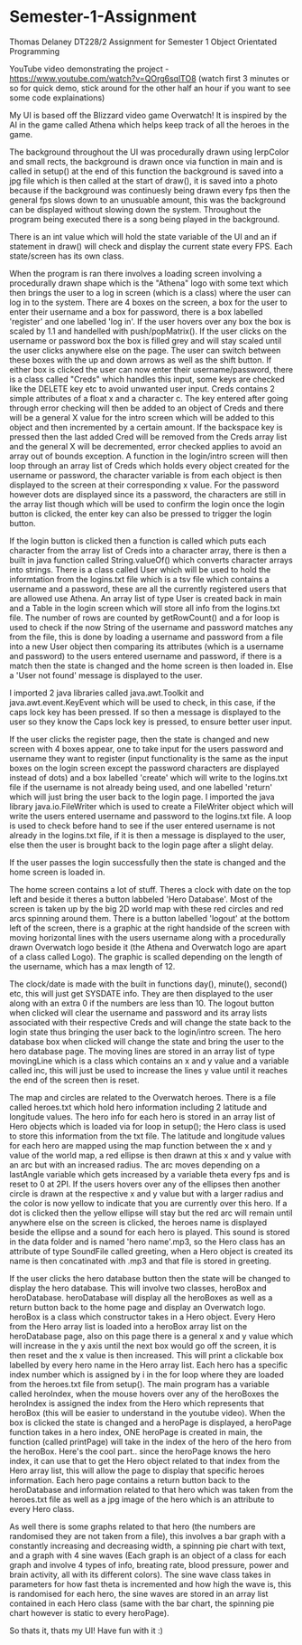 # Semester-1-Assignment
Thomas Delaney DT228/2 Assignment for Semester 1 Object Orientated Programming

YouTube video demonstrating the project - https://www.youtube.com/watch?v=QOrg6sqlTO8
(watch first 3 minutes or so for quick demo, stick around for the other half an hour if you want to see some code explainations)

My UI is based off the Blizzard video game Overwatch!
It is inspired by the AI in the game called Athena which helps keep track of all the heroes in the game.

The background throughout the UI was procedurally drawn using lerpColor and small rects,
the background is drawn once via function in main and is called in setup() at the end of this function the background
is saved into a jpg file which is then called at the start of draw(), it is saved into a photo because if the background was 
continuesly being drawn every fps then the general fps slows down to an unusuable amount, this was the background can be displayed
without slowing down the system. Throughout the program being executed there is a song being played in the background.

There is an int value which will hold the state variable of the UI and an if statement in draw() will check and display the current state every FPS.
Each state/screen has its own class.

When the program is ran there involves a loading screen involving a procedurally drawn shape which is the
"Athena" logo with some text which then brings the user to a log in screen (which is a class) where the user can log in to the system.
There are 4 boxes on the screen, a box for the user to enter their username and a box for password, there is a box labelled
'register' and one labelled 'log in'. If the user hovers over any box the box is scaled by 1.1 and handelled with push/popMatrix().
If the user clicks on the username or password box the box is filled grey and will stay scaled until the user clicks anywhere else on the page.
The user can switch between these boxes with the up and down arrows as well as the shift button.
If either box is clicked the user can now enter their username/password, there is a class called "Creds" which handles this input, some keys are
checked like the DELETE key etc to avoid unwanted user input. Creds contains 2 simple attributes of a float x and a character c.
The key entered after going through error checking will then be added to an object of Creds and there will be a general X value for the intro screen which will
be added to this object and then incremented by a certain amount. If the backspace key is pressed then the last added Cred will be removed from the Creds array list
and the general X will be decremented, error checked applies to avoid an array out of bounds exception.
A function in the login/intro screen will then loop through an array list of Creds which holds 
every object created for the username or password, the character variable is from each object is then displayed to the screen at their corresponding x value.
For the password however dots are displayed since its a password, the characters are still in the array list though which will be used to confirm the login 
once the login button is clicked, the enter key can also be pressed to trigger the login button. 

If the login button is clicked then a function is called which puts each character from the array list of Creds into a character array, there is 
then a built in java function called String.valueOf() which converts character arrays into strings. There is a class called User which will be used to 
hold the informtation from the logins.txt file which is a tsv file which contains a username and a password, these are all the currently registered users
that are allowed use Athena. An array list of type User is created back in main and a Table in the login screen which will store all info from the logins.txt file.
The number of rows are counted by getRowCount() and a for loop is used to check if the now String of the username and password matches any from the file, this is done by loading
a username and password from a file into a new User object then comparing its attributes (which is a username and password) to the users entered username and password, if there
is a match then the state is changed and the home screen is then loaded in.
Else a 'User not found' message is displayed to the user.

I imported 2 java libraries called java.awt.Toolkit and java.awt.event.KeyEvent which will be used to check, in this case, if the caps lock key has been pressed.
If so then a message is displayed to the user so they know the Caps lock key is pressed, to ensure better user input.

If the user clicks the register page, then the state is changed and new screen with 4 boxes appear, one to take input for the users password and username they want to
register (input functionality is the same as the input boxes on the login screen except the password characters are displayed instead of dots) and a box labelled 'create' 
which will write to the logins.txt file if the username is not already being used, and one labelled 'return' which will just bring the user back to the login page. I imported 
the java library java.io.FileWriter which is used to create a FileWriter object which will write the users entered username and password to the logins.txt file. 
A loop is used to check before hand to see if the user entered username is not already in the logins.txt file, if it is then a message is displayed to the user, else then 
the user is brought back to the login page after a slight delay.

If the user passes the login successfully then the state is changed and the home screen is loaded in.

The home screen contains a lot of stuff. Theres a clock with date on the top left and beside it theres a button labbeled 'Hero Database'. Most of the screen is taken up
by the big 2D world map with these red circles and red arcs spinning around them. There is a button labelled 'logout' at the bottom left of the screen, there is a graphic at the
right handside of the screen with moving horizontal lines with the users username along with a procedurally drawn Overwatch logo beside it (the Athena and Overwatch logo
are apart of a class called Logo). The graphic is scalled depending on the length of the username, which has a max length of 12. 

The clock/date is made with the built in functions day(), minute(), second() etc, this will just get SYSDATE info. They are then displayed to the user along with an extra 0 
if the numbers are less than 10. The logout button when clicked will clear the username and password and its array lists associated with their respective Creds and will change the
state back to the login state thus bringing the user back to the login/intro screen. The hero database box when clicked will change the state and bring the user to the hero database
page. The moving lines are stored in an array list of type movingLine which is a class which contains an x and y value and a variable called inc, this will just be used to increase
the lines y value until it reaches the end of the screen then is reset. 

The map and circles are related to the Overwatch heroes. There is a file called heroes.txt which hold hero information including 2 latitude and longitude values. The hero info for
each hero is stored in an array list of Hero objects which is loaded via for loop in setup(); the Hero class is used to store this information from the txt file. The latitude and 
longitude values for each hero are mapped using the map function between the x and y value of the world map, a red ellipse is then drawn at this x and y value with an arc but 
with an increased radius. The arc moves depending on a lastAngle variable which gets increased by a variable theta every fps and is reset to 0 at 2PI. If the users hovers over 
any of the ellipses then another circle is drawn at the respective x and y value but with a larger radius and the color is now yellow to indicate that you are currently over
this hero. If a dot is clicked then the yellow ellipse will stay but the red arc will remain until anywhere else on the screen is clicked, the heroes name is displayed beside 
the ellipse and a sound for each hero is played. This sound is stored in the data folder and is named 'hero name'.mp3, so the Hero class has an attribute of type SoundFile called 
greeting, when a Hero object is created its name is then concatinated with .mp3 and that file is stored in greeting. 

If the user clicks the hero database button then the state will be changed to display the hero database. This will involve two classes, heroBox and heroDatabase.
heroDatabase will display all the heroBoxes as well as a return button back to the home page and display an Overwatch logo. heroBox is a class which constructor takes in 
a Hero object. Every Hero from the Hero array list is loaded into a heroBox array list on the heroDatabase page, also on this page there is a general x and y value which will
increase in the y axis until the next box would go off the screen, it is then reset and the x value is then increased. This will print a clickable
box labelled by every hero name in the Hero array list. Each hero has a specific index number which is assigned by i in the for loop where they are loaded from the heroes.txt file
from setup(). The main program has a variable called heroIndex, when the mouse hovers over any of the heroBoxes the heroIndex is assigned the index from the Hero which represents
that heroBox (this will be easier to understand in the youtube video). When the box is clicked the state is changed and a heroPage is displayed, a heroPage function takes in
a hero index, ONE heroPage is created in main, the function (called printPage) will take in the index of the hero of the hero from the heroBox. Here's the cool part.. since 
the heroPage knows the hero index, it can use that to get the Hero object related to that index from the Hero array list, this will allow the page to display that specific heroes
information. Each hero page contains a return button back to the heroDatabase and information related to that hero which was taken from the heroes.txt file as well as a jpg image
of the hero which is an attribute to every Hero class.

As well there is some graphs related to that hero (the numbers are randomised they are not taken from a file), this involves a bar graph with a constantly increasing and decreasing width,
a spinning pie chart with text, and a graph with 4 sine waves (Each graph is an object of a class for each graph and involve 4 types of info, breating rate, blood pressure, power 
and brain activity, all with its different colors). The sine wave class takes in parameters for how fast theta is incremented and how high the wave is, this is randomised for 
each hero, the sine waves are stored in an array list contained in each Hero class (same with the bar chart, the spinning pie chart however is static to every heroPage).

So thats it, thats my UI! Have fun with it :)

